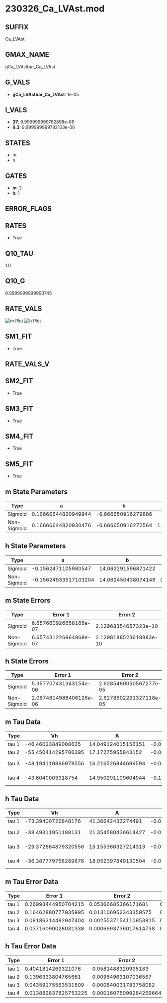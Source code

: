 # 230326_Ca_LVAst.mod

## SUFFIX

Ca_LVAst

## GMAX_NAME

gCa_LVAstbar_Ca_LVAst

## G_VALS

- **gCa_LVAstbar_Ca_LVAst**: 1e-05

## I_VALS

- **37**: 9.999999999762898e-06
- **6.3**: 9.999999999782103e-06

## STATES

- m
- h

## GATES

- **m**: 2
- **h**: 1

## ERROR_FLAGS


## RATES

- True

## Q10_TAU

1.0

## Q10_G

0.9999999999993745

## RATE_VALS

![m Plot](/Users/pbozelos/Dropbox/icg-Chai-Panos/supermodels/output_markdown_files/Ca/230326_Ca_LVAst.mod/images/m.png)
![h Plot](/Users/pbozelos/Dropbox/icg-Chai-Panos/supermodels/output_markdown_files/Ca/230326_Ca_LVAst.mod/images/h.png)

## SM1_FIT

- True

## RATE_VALS_V

## SM2_FIT

- True

## SM3_FIT

- True

## SM4_FIT

- True

## SM5_FIT

- True

## m State Parameters

| Type | a | b | c | d |
| --- | --- | --- | --- | --- |
| Sigmoid | 0.16666644820949944 | -6.666650916279886 |
| Non-Sigmoid | 0.16666644820930476 | -6.666650916272564 | 1.0000000045846207 | -3.937265690908561e-09 |

## h State Parameters

| Type | a | b | c | d |
| --- | --- | --- | --- | --- |
| Sigmoid | -0.1562471105980547 | 14.062291596871422 |
| Non-Sigmoid | -0.15624933517103204 | 14.062450438074148 | 0.9999850670297742 | -1.144537108236616e-08 |

## m State Errors

| Type | Error 1 | Error 2 | Error 3 |
| --- | --- | --- | --- |
| Sigmoid | 6.657660926658165e-07 | 2.12968354657323e-10 | 3.8994929633950717e-07 |
| Non-Sigmoid | 6.657431226964869e-07 | 2.1298188523618883e-10 | 3.8993584248014773e-07 |

## h State Errors

| Type | Error 1 | Error 2 | Error 3 |
| --- | --- | --- | --- |
| Sigmoid | 5.357707431343154e-06 | 2.6285480050567277e-05 | 5.158459435264166e-06 |
| Non-Sigmoid | 2.0674814988406126e-06 | 2.6278602291327118e-05 | 1.990593846639884e-06 |

## m Tau Data

| Type | Vh | A | b1 | b2 | c1 | c2 | d1 | d2 | e1 | e2 |
| --- | --- | --- | --- | --- | --- | --- | --- | --- | --- | --- |
| tau 1 | -46.46023849008635 | 14.049124015156151 | -0.05367663749835073 | -0.011153725476782542 |
| tau 2 | -55.450414295786395 | 17.17275955843152 | -0.06250075703816681 | 0.00032206838857243525 | -0.04319258323914223 | -0.0006474588311530517 |
| tau 3 | -48.194119896978556 | 16.216526844699594 | -0.0987870208226469 | 0.0012292535461586884 | -4.593371969218294e-06 | -0.06374696370521074 | -0.0020201158124698512 | -2.0086444739100616e-05 |
| tau 4 | -43.6040003318754 | 14.950291109604944 | -0.13719792547697848 | 0.0028963448124890694 | -2.4580232162439286e-05 | 7.204436098275448e-08 | -0.07966336539754607 | -0.003953738939512918 | -8.190343745955093e-05 | -5.978515595055091e-07 |

## h Tau Data

| Type | Vh | A | b1 | b2 | c1 | c2 | d1 | d2 | e1 | e2 |
| --- | --- | --- | --- | --- | --- | --- | --- | --- | --- | --- |
| tau 1 | -73.39400726848176 | 41.36642433274491 | -0.01464981752219395 | 0.014649620493088437 |
| tau 2 | -38.49311951188131 | 21.354580436614427 | -0.05701216005235867 | 0.0009622905091298619 | 0.005530737311439587 | 5.449391092012176e-05 |
| tau 3 | -29.372664879320556 | 15.155366327214313 | -0.030334509920479383 | 0.0018495054935875254 | -1.238596954816535e-05 | 0.013428489739416571 | 3.940339891824176e-05 | -9.378048300223495e-07 |
| tau 4 | -36.387779768289676 | 18.052397849130504 | -0.05045720134979564 | 0.002217477405367656 | -2.6782375143628932e-05 | 9.437228122378473e-08 | 0.010819150194439851 | 9.602127534328358e-05 | -7.459412425966787e-07 | -9.97480995983002e-09 |

## m Tau Error Data

| Type | Error 1 | Error 2 | Error 3 |
| --- | --- | --- | --- |
| tau 1 | 0.26993444950704215 | 0.05366685366171681 | 0.14636400440483666 |
| tau 2 | 0.16462880777935995 | 0.013106952343359575 | 0.08926512192491619 |
| tau 3 | 0.08186314482947404 | 0.0025537154110953815 | 0.044387879028765224 |
| tau 4 | 0.03716090028031338 | 0.0006993736017814738 | 0.02014940361353762 |

## h Tau Error Data

| Type | Error 1 | Error 2 | Error 3 |
| --- | --- | --- | --- |
| tau 1 | 0.4041814269321076 | 0.0581488320995183 | 0.19443420984201398 |
| tau 2 | 0.1396333804765661 | 0.00964963107036567 | 0.06717158234262668 |
| tau 3 | 0.04359175563531509 | 0.000840031783758082 | 0.020970108960504903 |
| tau 4 | 0.013882837825753225 | 0.00016075099264269664 | 0.006678433057906359 |

